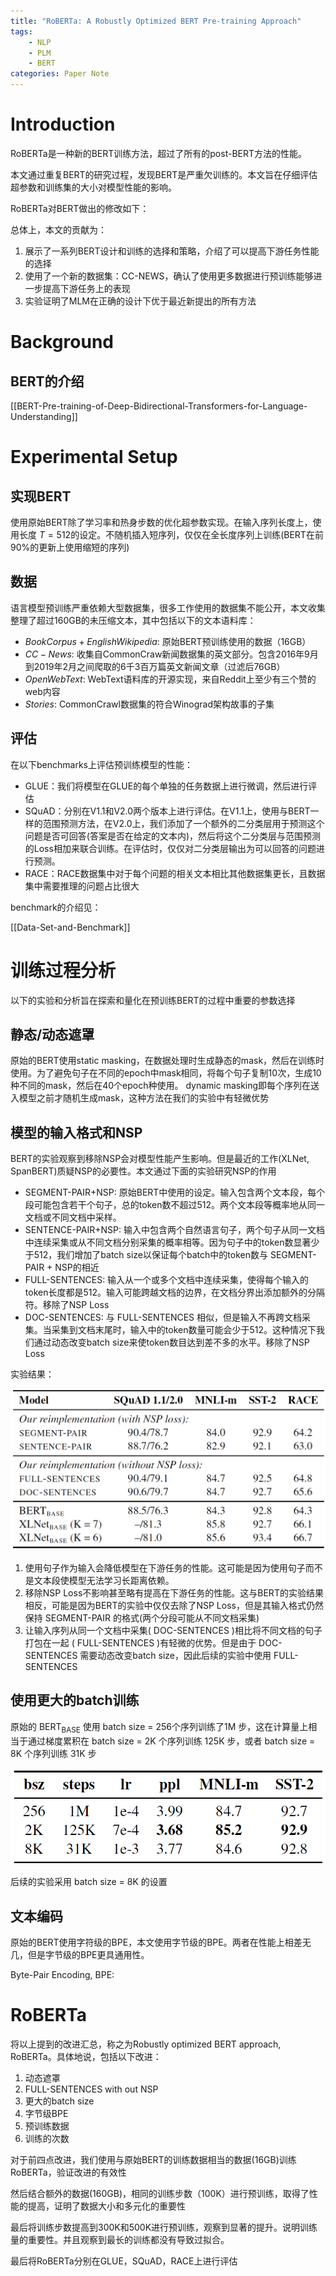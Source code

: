 ```yaml
---
title: "RoBERTa: A Robustly Optimized BERT Pre-training Approach"
tags:
    - NLP
    - PLM
    - BERT
categories: Paper Note
---
```


# Introduction

RoBERTa是一种新的BERT训练方法，超过了所有的post-BERT方法的性能。

本文通过重复BERT的研究过程，发现BERT是严重欠训练的。本文旨在仔细评估超参数和训练集的大小对模型性能的影响。

RoBERTa对BERT做出的修改如下：

总体上，本文的贡献为：

1. 展示了一系列BERT设计和训练的选择和策略，介绍了可以提高下游任务性能的选择
2. 使用了一个新的数据集：CC-NEWS，确认了使用更多数据进行预训练能够进一步提高下游任务上的表现
3. 实验证明了MLM在正确的设计下优于最近新提出的所有方法

<!--more-->

# Background

## BERT的介绍
[[BERT-Pre-training-of-Deep-Bidirectional-Transformers-for-Language-Understanding]]

# Experimental Setup

## 实现BERT

使用原始BERT除了学习率和热身步数的优化超参数实现。在输入序列长度上，使用长度 $T = 512$的设定。不随机插入短序列，仅仅在全长度序列上训练(BERT在前90%的更新上使用缩短的序列)

## 数据

语言模型预训练严重依赖大型数据集，很多工作使用的数据集不能公开，本文收集整理了超过160GB的未压缩文本，其中包括以下的文本语料库：

- $Book Corpus+ English Wikipedia$: 原始BERT预训练使用的数据（16GB）
- $CC-News$: 收集自CommonCraw新闻数据集的英文部分。包含2016年9月到2019年2月之间爬取的6千3百万篇英文新闻文章（过滤后76GB）
- $Open Web Text$: WebText语料库的开源实现，来自Reddit上至少有三个赞的web内容
- $Stories$: CommonCrawl数据集的符合Winograd架构故事的子集

## 评估

在以下benchmarks上评估预训练模型的性能：

- GLUE：我们将模型在GLUE的每个单独的任务数据上进行微调，然后进行评估
- SQuAD：分别在V1.1和V2.0两个版本上进行评估。在V1.1上，使用与BERT一样的范围预测方法，在V2.0上，我们添加了一个额外的二分类层用于预测这个问题是否可回答(答案是否在给定的文本内)，然后将这个二分类层与范围预测的Loss相加来联合训练。在评估时，仅仅对二分类层输出为可以回答的问题进行预测。
- RACE：RACE数据集中对于每个问题的相关文本相比其他数据集更长，且数据集中需要推理的问题占比很大

benchmark的介绍见：

[[Data-Set-and-Benchmark]]

# 训练过程分析

以下的实验和分析旨在探索和量化在预训练BERT的过程中重要的参数选择

## 静态/动态遮罩

原始的BERT使用static masking，在数据处理时生成静态的mask，然后在训练时使用。为了避免句子在不同的epoch中mask相同，将每个句子复制10次，生成10种不同的mask，然后在40个epoch种使用。
dynamic masking即每个序列在送入模型之前才随机生成mask，这种方法在我们的实验中有轻微优势

## 模型的输入格式和NSP

BERT的实验观察到移除NSP会对模型性能产生影响。但是最近的工作(XLNet, SpanBERT)质疑NSP的必要性。本文通过下面的实验研究NSP的作用

- $\text{SEGMENT-PAIR+NSP}$: 原始BERT中使用的设定。输入包含两个文本段，每个段可能包含若干个句子，总的token数不超过512。两个文本段等概率地从同一文档或不同文档中采样。
- $\text{SENTENCE-PAIR+NSP}$: 输入中包含两个自然语言句子，两个句子从同一文档中连续采集或从不同文档分别采集的概率相等。因为句子中的token数显著少于512，我们增加了batch size以保证每个batch中的token数与 $\text{SEGMENT-PAIR + NSP}$的相近
- $\text{FULL-SENTENCES}$: 输入从一个或多个文档中连续采集，使得每个输入的token长度都是512。输入可能跨越文档的边界，在文档分界出添加额外的分隔符。移除了NSP Loss
- $\text{DOC-SENTENCES}$: 与 $\text{FULL-SENTENCES}$ 相似，但是输入不再跨文档采集。当采集到文档末尾时，输入中的token数量可能会少于512。这种情况下我们通过动态改变batch size来使token数目达到差不多的水平。移除了NSP Loss

实验结果：

![](RoBERTa/1.png)

1. 使用句子作为输入会降低模型在下游任务的性能。这可能是因为使用句子而不是文本段使模型无法学习长距离依赖。
2. 移除NSP Loss不影响甚至略有提高在下游任务的性能。这与BERT的实验结果相反，可能是因为BERT的实验中仅仅去除了NSP Loss，但是其输入格式仍然保持 $\text{SEGMENT-PAIR}$ 的格式(两个分段可能从不同文档采集)
3. 让输入序列从同一个文档中采集( $\text{DOC-SENTENCES}$ )相比将不同文档的句子打包在一起 ( $\text{FULL-SENTENCES}$ )有轻微的优势。但是由于 $\text{DOC-SENTENCES}$ 需要动态改变batch size，因此后续的实验中使用 $\text{FULL-SENTENCES}$

## 使用更大的batch训练

原始的 $\text{BERT}_\text{BASE}$ 使用 batch size = 256个序列训练了1M 步，这在计算量上相当于通过梯度累积在 batch size = 2K 个序列训练 125K 步，或者 batch size = 8K 个序列训练 31K 步

![](RoBERTa/2.png)

后续的实验采用 batch size = 8K 的设置

## 文本编码

原始的BERT使用字符级的BPE，本文使用字节级的BPE。两者在性能上相差无几，但是字节级的BPE更具通用性。

Byte-Pair Encoding, BPE:

# RoBERTa

将以上提到的改进汇总，称之为Robustly optimized BERT approach, RoBERTa。具体地说，包括以下改进：

1. 动态遮罩
2. $\text{FULL-SENTENCES}$ with out NSP
3. 更大的batch size
4. 字节级BPE
5. 预训练数据
6. 训练的次数

对于前四点改进，我们使用与原始BERT的训练数据相当的数据(16GB)训练RoBERTa，验证改进的有效性

然后结合额外的数据(160GB)，相同的训练步数（100K）进行预训练，取得了性能的提高，证明了数据大小和多元化的重要性

最后将训练步数提高到300K和500K进行预训练，观察到显著的提升。说明训练量的重要性。并且观察到最长的训练都没有导致过拟合。

最后将RoBERTa分别在GLUE，SQuAD，RACE上进行评估